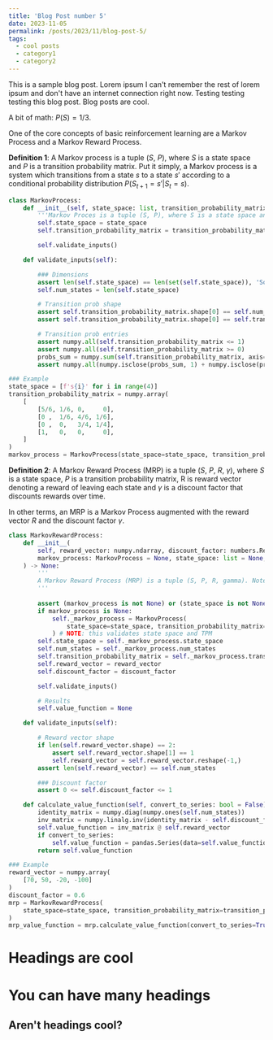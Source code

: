 ```yaml
---
title: 'Blog Post number 5'
date: 2023-11-05
permalink: /posts/2023/11/blog-post-5/
tags:
  - cool posts
  - category1
  - category2
---
```


This is a sample blog post. Lorem ipsum I can't remember the rest of lorem ipsum and don't have an internet connection right now. Testing testing testing this blog post. Blog posts are cool.

A bit of math: $P(S) = 1/3$.

One of the core concepts of basic reinforcement learning are a Markov Process and a Markov Reward Process.

**Definition 1**: A Markov process is a tuple ($S$, $P$), where $S$ is a state space and $P$ is a transition probability matrix.
Put it simply, a Markov process is a system which transitions from a state $s$ to a state $s'$ according to a conditional probability distribution $P(S_{t+1}=s' | S_t = s)$.

```python
class MarkovProcess:
    def __init__(self, state_space: list, transition_probability_matrix: numpy.ndarray) -> None:
        '''Markov Proces is a tuple (S, P), where S is a state space and P is a transition probability matrix.'''
        self.state_space = state_space
        self.transition_probability_matrix = transition_probability_matrix

        self.validate_inputs()

    def validate_inputs(self):

        ### Dimensions
        assert len(self.state_space) == len(set(self.state_space)), 'Some state names are not unique!'
        self.num_states = len(self.state_space)

        # Transition prob shape
        assert self.transition_probability_matrix.shape[0] == self.num_states
        assert self.transition_probability_matrix.shape[0] == self.transition_probability_matrix.shape[1]

        # Transition prob entries
        assert numpy.all(self.transition_probability_matrix <= 1)
        assert numpy.all(self.transition_probability_matrix >= 0)
        probs_sum = numpy.sum(self.transition_probability_matrix, axis=1)
        assert numpy.all(numpy.isclose(probs_sum, 1) + numpy.isclose(probs_sum, 0)), 'Sum of probabilities must be 0 (for terminal states) or 1 in each row!'

### Example
state_space = [f's{i}' for i in range(4)]
transition_probability_matrix = numpy.array(
    [
        [5/6, 1/6, 0,     0],
        [0 ,  1/6, 4/6, 1/6],
        [0 ,  0,   3/4, 1/4],
        [1,   0,   0,     0],
    ]
)
markov_process = MarkovProcess(state_space=state_space, transition_probability_matrix=transition_probability_matrix)

```

**Definition 2**: A Markov Reward Process (MRP) is a tuple ($S$, $P$, $R$, $\gamma$), where $S$ is a state space, $P$ is a transition probability matrix, R is reward vector denoting a reward of leaving each state and $\gamma$ is a discount factor that discounts rewards over time. 

In other terms, an MRP is a Markov Process augmented with the reward vector $R$ and the discount factor $\gamma$.
```python
class MarkovRewardProcess:
    def __init__(
        self, reward_vector: numpy.ndarray, discount_factor: numbers.Real,
        markov_process: MarkovProcess = None, state_space: list = None, transition_probability_matrix: numpy.ndarray = None, 
    ) -> None:
        '''
        A Markov Reward Process (MRP) is a tuple (S, P, R, gamma). Note: there is no action space!
        '''
        
        assert (markov_process is not None) or (state_space is not None and transition_probability_matrix is not None)
        if markov_process is None:
            self._markov_process = MarkovProcess(
                state_space=state_space, transition_probability_matrix=transition_probability_matrix
            ) # NOTE: this validates state space and TPM
        self.state_space = self._markov_process.state_space
        self.num_states = self._markov_process.num_states
        self.transition_probability_matrix = self._markov_process.transition_probability_matrix
        self.reward_vector = reward_vector
        self.discount_factor = discount_factor

        self.validate_inputs()

        # Results
        self.value_function = None

    def validate_inputs(self):

        # Reward vector shape
        if len(self.reward_vector.shape) == 2:
            assert self.reward_vector.shape[1] == 1
            self.reward_vector = self.reward_vector.reshape(-1,)
        assert len(self.reward_vector) == self.num_states

        ### Discount factor
        assert 0 <= self.discount_factor <= 1

    def calculate_value_function(self, convert_to_series: bool = False):
        identity_matrix = numpy.diag(numpy.ones(self.num_states))
        inv_matrix = numpy.linalg.inv(identity_matrix - self.discount_factor * self.transition_probability_matrix)
        self.value_function = inv_matrix @ self.reward_vector
        if convert_to_series:
            self.value_function = pandas.Series(data=self.value_function, index=self.state_space)
        return self.value_function                   

### Example
reward_vector = numpy.array(
    [70, 50, -20, -100]
)
discount_factor = 0.6
mrp = MarkovRewardProcess(
    state_space=state_space, transition_probability_matrix=transition_probability_matrix, reward_vector=reward_vector, discount_factor=discount_factor
)
mrp_value_function = mrp.calculate_value_function(convert_to_series=True)

```

Headings are cool
======

You can have many headings
======

Aren't headings cool?
------
